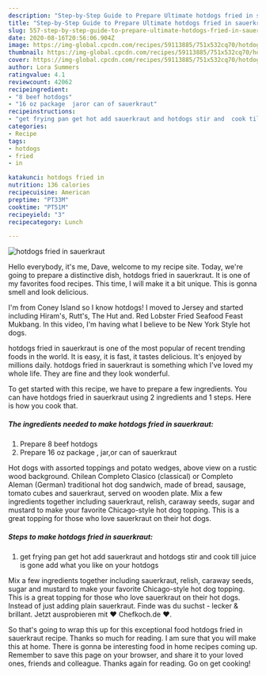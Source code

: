 ```yaml
---
description: "Step-by-Step Guide to Prepare Ultimate hotdogs fried in sauerkraut"
title: "Step-by-Step Guide to Prepare Ultimate hotdogs fried in sauerkraut"
slug: 557-step-by-step-guide-to-prepare-ultimate-hotdogs-fried-in-sauerkraut
date: 2020-08-16T20:56:06.904Z
image: https://img-global.cpcdn.com/recipes/59113885/751x532cq70/hotdogs-fried-in-sauerkraut-recipe-main-photo.jpg
thumbnail: https://img-global.cpcdn.com/recipes/59113885/751x532cq70/hotdogs-fried-in-sauerkraut-recipe-main-photo.jpg
cover: https://img-global.cpcdn.com/recipes/59113885/751x532cq70/hotdogs-fried-in-sauerkraut-recipe-main-photo.jpg
author: Lora Summers
ratingvalue: 4.1
reviewcount: 42062
recipeingredient:
- "8 beef hotdogs"
- "16 oz package  jaror can of sauerkraut"
recipeinstructions:
- "get frying pan get hot add sauerkraut and hotdogs stir and  cook till juice is gone add what you like on your hotdogs"
categories:
- Recipe
tags:
- hotdogs
- fried
- in

katakunci: hotdogs fried in 
nutrition: 136 calories
recipecuisine: American
preptime: "PT33M"
cooktime: "PT51M"
recipeyield: "3"
recipecategory: Lunch

---
```



![hotdogs fried in sauerkraut](https://img-global.cpcdn.com/recipes/59113885/751x532cq70/hotdogs-fried-in-sauerkraut-recipe-main-photo.jpg)

Hello everybody, it's me, Dave, welcome to my recipe site. Today, we're going to prepare a distinctive dish, hotdogs fried in sauerkraut. It is one of my favorites food recipes. This time, I will make it a bit unique. This is gonna smell and look delicious.

I&#39;m from Coney Island so I know hotdogs! I moved to Jersey and started including Hiram&#39;s, Rutt&#39;s, The Hut and. Red Lobster Fried Seafood Feast Mukbang. In this video, I&#39;m having what I believe to be New York Style hot dogs.

hotdogs fried in sauerkraut is one of the most popular of recent trending foods in the world. It is easy, it is fast, it tastes delicious. It's enjoyed by millions daily. hotdogs fried in sauerkraut is something which I've loved my whole life. They are fine and they look wonderful.


To get started with this recipe, we have to prepare a few ingredients. You can have hotdogs fried in sauerkraut using 2 ingredients and 1 steps. Here is how you cook that.

<!--inarticleads1-->

##### The ingredients needed to make hotdogs fried in sauerkraut:

1. Prepare 8 beef hotdogs
1. Prepare 16 oz package , jar,or can of sauerkraut


Hot dogs with assorted toppings and potato wedges, above view on a rustic wood background. Chilean Completo Clasico (classical) or Completo Aleman (German) traditional hot dog sandwich, made of bread, sausage, tomato cubes and sauerkraut, served on wooden plate. Mix a few ingredients together including sauerkraut, relish, caraway seeds, sugar and mustard to make your favorite Chicago-style hot dog topping. This is a great topping for those who love sauerkraut on their hot dogs. 

<!--inarticleads2-->

##### Steps to make hotdogs fried in sauerkraut:

1. get frying pan get hot add sauerkraut and hotdogs stir and  cook till juice is gone add what you like on your hotdogs


Mix a few ingredients together including sauerkraut, relish, caraway seeds, sugar and mustard to make your favorite Chicago-style hot dog topping. This is a great topping for those who love sauerkraut on their hot dogs. Instead of just adding plain sauerkraut. Finde was du suchst - lecker &amp; brillant. Jetzt ausprobieren mit ♥ Chefkoch.de ♥. 

So that's going to wrap this up for this exceptional food hotdogs fried in sauerkraut recipe. Thanks so much for reading. I am sure that you will make this at home. There is gonna be interesting food in home recipes coming up. Remember to save this page on your browser, and share it to your loved ones, friends and colleague. Thanks again for reading. Go on get cooking!
